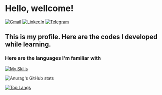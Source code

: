 
# Hello, wellcome!
[![Gmail](https://img.shields.io/badge/Gmail-D14836?style=for-the-badge&logo=gmail&logoColor=white)](mailto:thiagohcalvi@gmail.com?)
[![LinkedIn](https://img.shields.io/badge/linkedin-%230077B5.svg?style=for-the-badge&logo=linkedin&logoColor=white)](https://www.linkedin.com/in/thiagohcalvi?jobid=1234&lipi=urn%3Ali%3Apage%3Ad_jobs_easyapply_pdfgenresume%3BkusDSlCFQrOxEpTobBqCcg%3D%3D&licu=urn%3Ali%3Acontrol%3Ad_jobs_easyapply_pdfgenresume-v02_profile)
[![Telegram](https://img.shields.io/badge/Telegram-2CA5E0?style=for-the-badge&logo=telegram&logoColor=white)](https://t.me/thelestnumber)



## This is my profile. Here are the codes I developed while learning.


### Here are the languages I'm familiar with
[![My Skills](https://skills.thijs.gg/icons?i=js,html,css&theme=light)](https://skills.thijs.gg)

![Anurag's GitHub stats](https://github-readme-stats.vercel.app/api?username=thiagocalvi&show_icons=true&theme=radical)

[![Top Langs](https://github-readme-stats.vercel.app/api/top-langs/?username=thiagocalvi&layout=demo)](https://github.com/anuraghazra/github-readme-stats)

